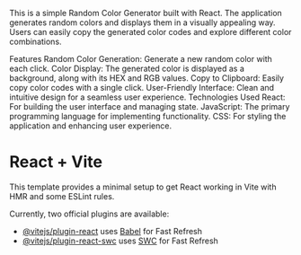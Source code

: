 This is a simple Random Color Generator built with React. The application generates random colors and displays them in a visually appealing way. Users can easily copy the generated color codes and explore different color combinations.

Features
Random Color Generation: Generate a new random color with each click.
Color Display: The generated color is displayed as a background, along with its HEX and RGB values.
Copy to Clipboard: Easily copy color codes with a single click.
User-Friendly Interface: Clean and intuitive design for a seamless user experience.
Technologies Used
React: For building the user interface and managing state.
JavaScript: The primary programming language for implementing functionality.
CSS: For styling the application and enhancing user experience.








# React + Vite
This template provides a minimal setup to get React working in Vite with HMR and some ESLint rules.

Currently, two official plugins are available:

- [@vitejs/plugin-react](https://github.com/vitejs/vite-plugin-react/blob/main/packages/plugin-react/README.md) uses [Babel](https://babeljs.io/) for Fast Refresh
- [@vitejs/plugin-react-swc](https://github.com/vitejs/vite-plugin-react-swc) uses [SWC](https://swc.rs/) for Fast Refresh
